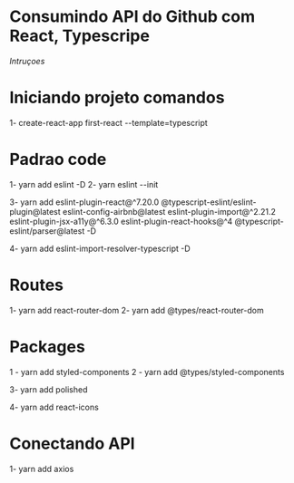 # Consumindo API do Github com React, Typescripe


*Intruçoes*
# Iniciando projeto comandos

1- create-react-app first-react --template=typescript

# Padrao code
1- yarn add eslint -D
2- yarn eslint --init

3- yarn add eslint-plugin-react@^7.20.0 @typescript-eslint/eslint-plugin@latest eslint-config-airbnb@latest eslint-plugin-import@^2.21.2 eslint-plugin-jsx-a11y@^6.3.0 eslint-plugin-react-hooks@^4 @typescript-eslint/parser@latest -D

4- yarn add eslint-import-resolver-typescript -D

# Routes
1- yarn add react-router-dom
2- yarn add @types/react-router-dom

# Packages
1 - yarn add styled-components
2 - yarn add @types/styled-components

3- yarn add polished

4- yarn add react-icons

# Conectando API
1- yarn add axios
